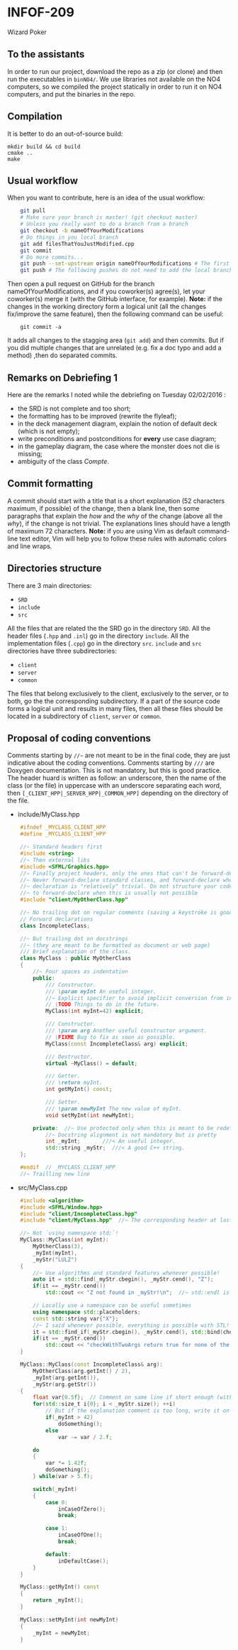 # INFOF-209
Wizard Poker

## To the assistants

In order to run our project, download the repo as a zip (or clone) and then
run the executables in `binNO4/`.
We use libraries not available on the NO4 computers, so we compiled the project
statically in order to run it on NO4 computers, and put the binaries in the repo.

## Compilation

It is better to do an out-of-source build:

	mkdir build && cd build
	cmake ..
	make


## Usual workflow

When you want to contribute, here is an idea of the usual workflow:

```bash
	git pull
	# Make sure your branch is master! (git checkout master)
	# Unless you really want to do a branch from a branch
	git checkout -b nameOfYourModifications
	# Do things in you local branch
	git add filesThatYouJustModified.cpp
	git commit
	# Do more commits...
	git push --set-upstream origin nameOfYourModifications # The first push
	git push # The following pushes do not need to add the local branch to origin
```

Then open a pull request on GitHub for the branch nameOfYourModifications,
and if you coworker(s) agree(s), let your coworker(s) merge it (with the GitHub interface, for example).
**Note:** if the changes in the working directory form a logical unit (all the changes
fix/improve the same feature), then the following command can be useful:

```
	git commit -a
```

It adds all changes to the stagging area (`git add`) and then commits.
But if you did multiple changes that are unrelated (e.g. fix a doc typo and add a method)
,then do separated commits.


## Remarks on Debriefing 1

Here are the remarks I noted while the debriefing on Tuesday 02/02/2016 :

+ the SRD is not complete and too short;
+ the formatting has to be improved (rewrite the flyleaf);
+ in the deck management diagram, explain the notion of default deck (which is not empty);
+ write preconditions and postconditions for **every** use case diagram;
+ in the gameplay diagram, the case where the monster does not die is missing;
+ ambiguity of the class *Compte*.

## Commit formatting

A commit should start with a title that is a short explanation
(52 characters maximum, if possible) of the change, then a blank line,
then some paragraphs that explain the *how* and the *why* of the change
(above all the *why*), if the change is not trivial.
The explanations lines should have a length of maximum 72 characters.
**Note:** if you are using Vim as default command-line text editor,
Vim will help you to follow these rules with automatic colors and
line wraps.

## Directories structure

There are 3 main directories:
* `SRD`
* `include`
* `src`

All the files that are related the the SRD go in the directory `SRD`.
All the header files (`.hpp` and `.inl`) go in the directory `include`.
All the implementation files (`.cpp`) go in the directory `src`.
`include` and `src` directories have three subdirectories:
* `client`
* `server`
* `common`

The files that belong exclusively to the client, exclusively to the server,
or to both, go the the corresponding subdirectory.
If a part of the source code forms a logical unit and results in many files,
then all these files should be located in a subdirectory of
`client`, `server` or `common`.

## Proposal of coding conventions
Comments starting by `//~` are not meant to be in
the final code, they are just indicative about the coding conventions.
Comments starting by `///` are Doxygen documentation.
This is not mandatory, but this is good practice.
The header huard is written as follow: an underscore,
then the name of the class (or the file) in uppercase with an underscore
separating each word, then `[_CLIENT_HPP|_SERVER_HPP|_COMMON_HPP]`
depending on the directory of the file.

* include/MyClass.hpp

```cpp
	#ifndef _MYCLASS_CLIENT_HPP
	#define _MYCLASS_CLIENT_HPP

	//~ Standard headers first
	#include <string>
	//~ Then external libs
	#include <SFML/Graphics.hpp>
	//~ Finally project headers, only the ones that can't be forward-declared
	//~ Never forward-declare standard classes, and forward-declare when the
	//~ declaration is "relatively" trivial. Do not structure your code
	//~ to forward-declare when this is usually not possible
	#include "client/MyOtherClass.hpp"

	//~ No trailing dot on regular comments (saving a keystroke is good)
	// Forward declarations
	class IncompleteClass;

	//~ But trailing dot on docstrings
	//~ (they are meant to be formatted as document or web page)
	/// Brief explanation of the class.
	class MyClass : public MyOtherClass
	{
		//~ Four spaces as indentation
		public:
			/// Constructor.
			/// \param myInt An useful integer.
			//~ Explicit specifier to avoid implicit conversion from int to MyClass
			// \TODO Things to do in the future.
			MyClass(int myInt=42) explicit;

			/// Constructor.
			/// \param arg Another useful constructor argument.
			// \FIXME Bug to fix as soon as possible.
			MyClass(const IncompleteClass& arg) explicit;

			/// Destructor.
			virtual ~MyClass() = default;

			/// Getter.
			/// \return myInt.
			int getMyInt() const;

			/// Setter.
			/// \param newMyInt The new value of myInt.
			void setMyInt(int newMyInt);

		private:  //~ Use protected only when this is meant to be redefined by subclasses
			//~ Docstring alignment is not mandatory but is pretty
			int _myInt;		  ///< An useful integer.
			std::string _myStr;  ///< A good C++ string.
	};

	#endif  // _MYCLASS_CLIENT_HPP
	//~ Trailling new line
```


* src/MyClass.cpp

```cpp
	#include <algorithm>
	#include <SFML/Window.hpp>
	#include "client/IncompleteClass.hpp"
	#include "client/MyClass.hpp"  //~ The corresponding header at last.

	//~ Not `using namespace std;`!
	MyClass::MyClass(int myInt):
		MyOtherClass(3),
		_myInt(myInt),
		_myStr("LULZ")
	{
		//~ Use algorithms and standard features whenever possible!
		auto it = std::find(_myStr.cbegin(), _myStr.cend(), "Z");
		if(it == _myStr.cend())
			std::cout << "Z not found in _myStr!\n";  //~ std::endl is not always necessary

		// Locally use a namespace can be useful sometimes
		using namespace std::placeholders;
		const std::string var{"X"};
		//~ I said whenever possible, everything is possible with STL!
		it = std::find_if(_myStr.cbegin(), _myStr.cend(), std::bind(checkWithTwoArgs, _1, var));
		if(it == _myStr.cend())
			std::cout << "checkWithTwoArgs return true for none of the characters of _myStr and var\n";
	}

	MyClass::MyClass(const IncompleteClass& arg):
		MyOtherClass(arg.getInt() / 2),
		_myInt(arg.getInt()),
		_myStr(arg.getStr())
	{
		float var{0.5f};  // Comment on same line if short enough (with two spaces separating the code and the comment)
		for(std::size_t i{0}; i < _myStr.size(); ++i)
			// But if the explanation comment is too long, write it on the previous line
			if(_myInt > 42)
				doSomething();
			else
				var -= var / 2.f;

		do
		{
			var *= 1.42f;
			doSomething();
		} while(var > 5.f);

		switch(_myInt)
		{
			case 0:
				inCaseOfZero();
				break;

			case 1:
				inCaseOfOne();
				break;

			default:
				inDefaultCase();
		}
	}

	MyClass::getMyInt() const
	{
		return _myInt();
	}

	MyClass::setMyInt(int newMyInt)
	{
		_myInt = newMyInt;
	}
```
